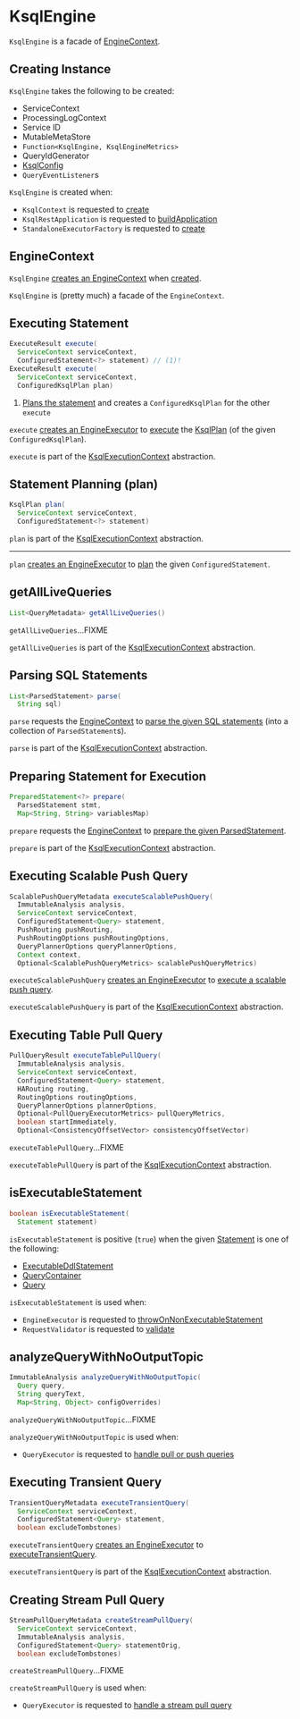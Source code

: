 # KsqlEngine

`KsqlEngine` is a facade of [EngineContext](#primaryContext).

## Creating Instance

`KsqlEngine` takes the following to be created:

* <span id="serviceContext"> ServiceContext
* <span id="processingLogContext"> ProcessingLogContext
* <span id="serviceId"> Service ID
* <span id="metaStore"> MutableMetaStore
* <span id="engineMetricsFactory"> `Function<KsqlEngine, KsqlEngineMetrics>`
* <span id="queryIdGenerator"> QueryIdGenerator
* <span id="ksqlConfig"> [KsqlConfig](KsqlConfig.md)
* <span id="queryEventListeners"> `QueryEventListener`s

`KsqlEngine` is created when:

* `KsqlContext` is requested to [create](embedded/KsqlContext.md#create)
* `KsqlRestApplication` is requested to [buildApplication](rest/KsqlRestApplication.md#buildApplication)
* `StandaloneExecutorFactory` is requested to [create](rest/StandaloneExecutorFactory.md#create)

## <span id="primaryContext"> EngineContext

`KsqlEngine` [creates an EngineContext](EngineContext.md#create) when [created](#creating-instance).

`KsqlEngine` is (pretty much) a facade of the `EngineContext`.

## <span id="execute"> Executing Statement

```java
ExecuteResult execute(
  ServiceContext serviceContext,
  ConfiguredStatement<?> statement) // (1)!
ExecuteResult execute(
  ServiceContext serviceContext,
  ConfiguredKsqlPlan plan)
```

1. [Plans the statement](#plan) and creates a `ConfiguredKsqlPlan` for the other `execute`

`execute` [creates an EngineExecutor](EngineExecutor.md#create) to [execute](EngineExecutor.md#execute) the [KsqlPlan](KsqlPlan.md) (of the given `ConfiguredKsqlPlan`).

`execute` is part of the [KsqlExecutionContext](KsqlExecutionContext.md#execute) abstraction.

## <span id="plan"> Statement Planning (plan)

```java
KsqlPlan plan(
  ServiceContext serviceContext,
  ConfiguredStatement<?> statement)
```

`plan` is part of the [KsqlExecutionContext](KsqlExecutionContext.md#plan) abstraction.

---

`plan` [creates an EngineExecutor](EngineExecutor.md#create) to [plan](EngineExecutor.md#plan) the given `ConfiguredStatement`.

## <span id="getAllLiveQueries"> getAllLiveQueries

```java
List<QueryMetadata> getAllLiveQueries()
```

`getAllLiveQueries`...FIXME

`getAllLiveQueries` is part of the [KsqlExecutionContext](KsqlExecutionContext.md#getAllLiveQueries) abstraction.

## <span id="parse"> Parsing SQL Statements

```java
List<ParsedStatement> parse(
  String sql)
```

`parse` requests the [EngineContext](#primaryContext) to [parse the given SQL statements](EngineContext.md#parse) (into a collection of `ParsedStatement`s).

`parse` is part of the [KsqlExecutionContext](KsqlExecutionContext.md#parse) abstraction.

## <span id="prepare"> Preparing Statement for Execution

```java
PreparedStatement<?> prepare(
  ParsedStatement stmt,
  Map<String, String> variablesMap)
```

`prepare` requests the [EngineContext](#primaryContext) to [prepare the given ParsedStatement](EngineContext.md#prepare).

`prepare` is part of the [KsqlExecutionContext](KsqlExecutionContext.md#prepare) abstraction.

## <span id="executeScalablePushQuery"> Executing Scalable Push Query

```java
ScalablePushQueryMetadata executeScalablePushQuery(
  ImmutableAnalysis analysis,
  ServiceContext serviceContext,
  ConfiguredStatement<Query> statement,
  PushRouting pushRouting,
  PushRoutingOptions pushRoutingOptions,
  QueryPlannerOptions queryPlannerOptions,
  Context context,
  Optional<ScalablePushQueryMetrics> scalablePushQueryMetrics)
```

`executeScalablePushQuery` [creates an EngineExecutor](EngineExecutor.md#create) to [execute a scalable push query](EngineExecutor.md#executeScalablePushQuery).

`executeScalablePushQuery` is part of the [KsqlExecutionContext](KsqlExecutionContext.md#executeScalablePushQuery) abstraction.

## <span id="executeTablePullQuery"> Executing Table Pull Query

```java
PullQueryResult executeTablePullQuery(
  ImmutableAnalysis analysis,
  ServiceContext serviceContext,
  ConfiguredStatement<Query> statement,
  HARouting routing,
  RoutingOptions routingOptions,
  QueryPlannerOptions plannerOptions,
  Optional<PullQueryExecutorMetrics> pullQueryMetrics,
  boolean startImmediately,
  Optional<ConsistencyOffsetVector> consistencyOffsetVector)
```

`executeTablePullQuery`...FIXME

`executeTablePullQuery` is part of the [KsqlExecutionContext](KsqlExecutionContext.md#executeTablePullQuery) abstraction.

## <span id="isExecutableStatement"> isExecutableStatement

```java
boolean isExecutableStatement(
  Statement statement)
```

`isExecutableStatement` is positive (`true`) when the given [Statement](parser/Statement.md) is one of the following:

* [ExecutableDdlStatement](parser/ExecutableDdlStatement.md)
* [QueryContainer](parser/QueryContainer.md)
* [Query](parser/Query.md)

`isExecutableStatement` is used when:

* `EngineExecutor` is requested to [throwOnNonExecutableStatement](EngineExecutor.md#throwOnNonExecutableStatement)
* `RequestValidator` is requested to [validate](rest/RequestValidator.md#validate)

## <span id="analyzeQueryWithNoOutputTopic"> analyzeQueryWithNoOutputTopic

```java
ImmutableAnalysis analyzeQueryWithNoOutputTopic(
  Query query,
  String queryText,
  Map<String, Object> configOverrides)
```

`analyzeQueryWithNoOutputTopic`...FIXME

`analyzeQueryWithNoOutputTopic` is used when:

* `QueryExecutor` is requested to [handle pull or push queries](rest/QueryExecutor.md#handleQuery)

## <span id="executeTransientQuery"> Executing Transient Query

```java
TransientQueryMetadata executeTransientQuery(
  ServiceContext serviceContext,
  ConfiguredStatement<Query> statement,
  boolean excludeTombstones)
```

`executeTransientQuery` [creates an EngineExecutor](EngineExecutor.md#create) to [executeTransientQuery](EngineExecutor.md#executeTransientQuery).

`executeTransientQuery` is part of the [KsqlExecutionContext](KsqlExecutionContext.md#executeTransientQuery) abstraction.

## <span id="createStreamPullQuery"> Creating Stream Pull Query

```java
StreamPullQueryMetadata createStreamPullQuery(
  ServiceContext serviceContext,
  ImmutableAnalysis analysis,
  ConfiguredStatement<Query> statementOrig,
  boolean excludeTombstones)
```

`createStreamPullQuery`...FIXME

`createStreamPullQuery` is used when:

* `QueryExecutor` is requested to [handle a stream pull query](rest/QueryExecutor.md#handleStreamPullQuery)
